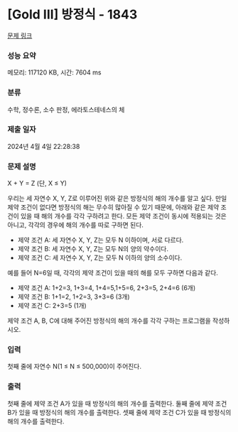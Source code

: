 # [Gold III] 방정식 - 1843 

[문제 링크](https://www.acmicpc.net/problem/1843) 

### 성능 요약

메모리: 117120 KB, 시간: 7604 ms

### 분류

수학, 정수론, 소수 판정, 에라토스테네스의 체

### 제출 일자

2024년 4월 4일 22:28:38

### 문제 설명

<p>X + Y = Z (단, X ≤ Y)</p>

<p>우리는 세 자연수 X, Y, Z로 이루어진 위와 같은 방정식의 해의 개수를 알고 싶다. 만일 제약 조건이 없다면 방정식의 해는 무수히 많아질 수 있기 때문에, 아래와 같은 제약 조건이 있을 때 해의 개수를 각각 구하려고 한다. 모든 제약 조건이 동시에 적용되는 것은 아니고, 각각의 경우에 해의 개수를 따로 구하면 된다.</p>

<ul>
	<li>제약 조건 A: 세 자연수 X, Y, Z는 모두 N 이하이며, 서로 다르다.</li>
	<li>제약 조건 B: 세 자연수 X, Y, Z는 모두 N의 양의 약수이다.</li>
	<li>제약 조건 C: 세 자연수 X, Y, Z는 모두 N 이하의 양의 소수이다.</li>
</ul>

<p>예를 들어 N=6일 때, 각각의 제약 조건이 있을 때의 해를 모두 구하면 다음과 같다.</p>

<ul>
	<li>제약 조건 A: 1+2=3, 1+3=4, 1+4=5,1+5=6, 2+3=5, 2+4=6 (6개)</li>
	<li>제약 조건 B: 1+1=2, 1+2=3, 3+3=6 (3개)</li>
	<li>제약 조건 C: 2+3=5 (1개)</li>
</ul>

<p>제약 조건 A, B, C에 대해 주어진 방정식의 해의 개수를 각각 구하는 프로그램을 작성하시오.</p>

### 입력 

 <p>첫째 줄에 자연수 N(1 ≤ N ≤ 500,000)이 주어진다.</p>

### 출력 

 <p>첫째 줄에 제약 조건 A가 있을 때 방정식의 해의 개수를 출력한다. 둘째 줄에 제약 조건 B가 있을 때 방정식의 해의 개수를 출력한다. 셋째 줄에 제약 조건 C가 있을 때 방정식의 해의 개수를 출력한다.</p>

